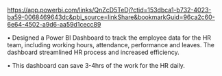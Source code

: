 https://app.powerbi.com/links/QnZcD5TeDj?ctid=153dbca1-b732-4023-ba59-0068469643dc&pbi_source=linkShare&bookmarkGuid=96ca2c60-6e64-4502-a9d6-aa59d1cecc89



•
Designed a Power BI Dashboard to track the employee data for the HR team, including working hours, attendance, performance and leaves. The dashboard streamlined HR process and increased efficiency.


•
This dashboard can save 3-4hrs of the work for the HR daily.
